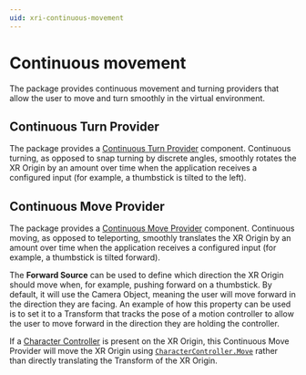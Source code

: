 ```yaml
---
uid: xri-continuous-movement
---
```


# Continuous movement

The package provides continuous movement and turning providers that allow the user to move and turn smoothly in the virtual environment.

## Continuous Turn Provider

The package provides a [Continuous Turn Provider](continuous-turn-provider.md) component. Continuous turning, as opposed to snap turning by discrete angles, smoothly rotates the XR Origin by an amount over time when the application receives a configured input (for example, a thumbstick is tilted to the left).

## Continuous Move Provider

The package provides a [Continuous Move Provider](continuous-move-provider.md) component. Continuous moving, as opposed to teleporting, smoothly translates the XR Origin by an amount over time when the application receives a configured input (for example, a thumbstick is tilted forward).

The **Forward Source** can be used to define which direction the XR Origin should move when, for example, pushing forward on a thumbstick. By default, it will use the Camera Object, meaning the user will move forward in the direction they are facing. An example of how this property can be used is to set it to a Transform that tracks the pose of a motion controller to allow the user to move forward in the direction they are holding the controller.

If a [Character Controller](xref:class-CharacterController) is present on the XR Origin, this Continuous Move Provider will move the XR Origin using [`CharacterController.Move`](xref:UnityEngine.CharacterController.Move(UnityEngine.Vector3)) rather than directly translating the Transform of the XR Origin.